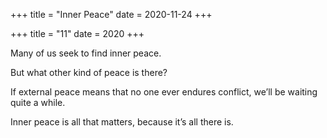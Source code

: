 +++
title = "Inner Peace"
date = 2020-11-24
+++

+++
title = "11"
date = 2020
+++

Many of us seek to find inner peace. 

But what other kind of peace is there?

If external peace means that no one ever endures conflict, we’ll be waiting quite a while.

Inner peace is all that matters, because it’s all there is.
